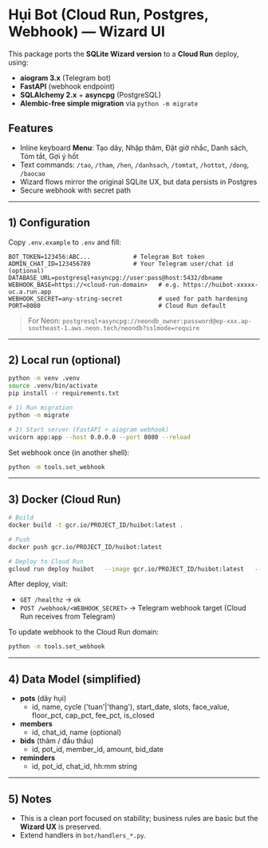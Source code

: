 # Hụi Bot (Cloud Run, Postgres, Webhook) — Wizard UI

This package ports the **SQLite Wizard version** to a **Cloud Run** deploy, using:
- **aiogram 3.x** (Telegram bot)
- **FastAPI** (webhook endpoint)
- **SQLAlchemy 2.x** + **asyncpg** (PostgreSQL)
- **Alembic-free simple migration** via `python -m migrate`

## Features
- Inline keyboard **Menu**: Tạo dây, Nhập thâm, Đặt giờ nhắc, Danh sách, Tóm tắt, Gợi ý hốt
- Text commands: `/tao`, `/tham`, `/hen`, `/danhsach`, `/tomtat`, `/hottot`, `/dong`, `/baocao`
- Wizard flows mirror the original SQLite UX, but data persists in Postgres
- Secure webhook with secret path

---

## 1) Configuration

Copy `.env.example` to `.env` and fill:

```
BOT_TOKEN=123456:ABC...            # Telegram Bot token
ADMIN_CHAT_ID=123456789            # Your Telegram user/chat id (optional)
DATABASE_URL=postgresql+asyncpg://user:pass@host:5432/dbname
WEBHOOK_BASE=https://<cloud-run-domain>   # e.g. https://huibot-xxxxx-uc.a.run.app
WEBHOOK_SECRET=any-string-secret          # used for path hardening
PORT=8080                                 # Cloud Run default
```

> For Neon: `postgresql+asyncpg://neondb_owner:password@ep-xxx.ap-southeast-1.aws.neon.tech/neondb?sslmode=require`

---

## 2) Local run (optional)

```bash
python -m venv .venv
source .venv/bin/activate
pip install -r requirements.txt

# 1) Run migration
python -m migrate

# 2) Start server (FastAPI + aiogram webhook)
uvicorn app:app --host 0.0.0.0 --port 8080 --reload
```

Set webhook once (in another shell):

```bash
python -m tools.set_webhook
```

---

## 3) Docker (Cloud Run)

```bash
# Build
docker build -t gcr.io/PROJECT_ID/huibot:latest .

# Push
docker push gcr.io/PROJECT_ID/huibot:latest

# Deploy to Cloud Run
gcloud run deploy huibot   --image gcr.io/PROJECT_ID/huibot:latest   --region asia-southeast1   --platform managed   --allow-unauthenticated   --set-env-vars BOT_TOKEN=xxx,ADMIN_CHAT_ID=123,WEBHOOK_BASE=https://huibot-xxxx-uc.a.run.app,WEBHOOK_SECRET=secret,DATABASE_URL=postgresql+asyncpg://...   --port 8080
```

After deploy, visit:
- `GET /healthz` → `ok`
- `POST /webhook/<WEBHOOK_SECRET>` → Telegram webhook target (Cloud Run receives from Telegram)

To update webhook to the Cloud Run domain:
```bash
python -m tools.set_webhook
```

---

## 4) Data Model (simplified)

- **pots** (dây hụi)
  - id, name, cycle ('tuan'|'thang'), start_date, slots, face_value, floor_pct, cap_pct, fee_pct, is_closed
- **members**
  - id, chat_id, name (optional)
- **bids** (thâm / đấu thầu)
  - id, pot_id, member_id, amount, bid_date
- **reminders**
  - id, pot_id, chat_id, hh:mm string

---

## 5) Notes
- This is a clean port focused on stability; business rules are basic but the **Wizard UX** is preserved.
- Extend handlers in `bot/handlers_*.py`.
